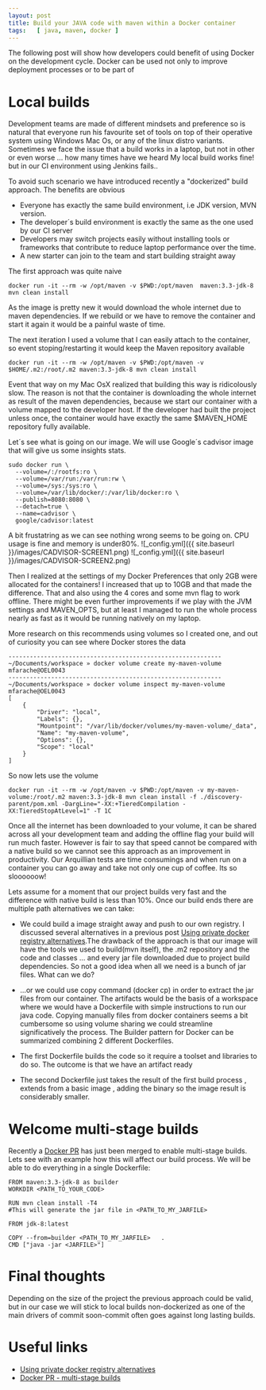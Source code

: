 ```yaml
---
layout: post
title: Build your JAVA code with maven within a Docker container
tags:   [ java, maven, docker ]
---
```

The following post will show how developers could benefit of using Docker on the development cycle.
Docker can be used not only to improve deployment processes or to be part of

# Local builds
Development teams are made of different mindsets and preference so is natural that everyone run his favourite set of tools on top of their operative system using Windows
Mac Os, or any of the linux distro variants. Sometimes we face the issue that a build works in a laptop, but not in other or even worse ... how many times have we heard
My local build works fine! but in our CI environment using Jenkins fails..

To avoid such scenario we have introduced recently a "dockerized" build approach. The benefits are obvious
+ Everyone has exactly the same build environment, i.e JDK version, MVN version.
+ The developer´s build environment is exactly the same as the one used by our CI server
+ Developers may switch projects easily without installing tools or frameworks that contribute to reduce laptop performance over the time.
+ A new starter can join to the team and start building straight away

The first approach was quite naive
```
docker run -it --rm -w /opt/maven -v $PWD:/opt/maven  maven:3.3-jdk-8 mvn clean install
```
As the image is pretty new it would download the whole internet due to maven dependencies. If we rebuild or we have to remove the container and start it again it would be a painful waste of time.

The next iteration I used a volume that I can easily attach to the container, so event stoping/restarting it would keep the Maven repository available

```
docker run -it --rm -w /opt/maven -v $PWD:/opt/maven -v $HOME/.m2:/root/.m2 maven:3.3-jdk-8 mvn clean install
```

Event that way on my Mac OsX  realized that building this way is ridicolously slow. The reason is not that the container is downloading the whole internet as result of the maven dependencies, because we start our container with a volume mapped to the developer host. If the developer had built the project unless once, the container would have exactly the same $MAVEN_HOME repository fully available.

Let´s see what is going on our image. We will use Google´s cadvisor image that will give us some insights stats.

```
sudo docker run \
  --volume=/:/rootfs:ro \
  --volume=/var/run:/var/run:rw \
  --volume=/sys:/sys:ro \
  --volume=/var/lib/docker/:/var/lib/docker:ro \
  --publish=8080:8080 \
  --detach=true \
  --name=cadvisor \
  google/cadvisor:latest
```

A bit frustatring as we can see nothing wrong seems to be going on. CPU usage is fine and memory is under80%.
![_config.yml]({{ site.baseurl }}/images/CADVISOR-SCREEN1.png)
![_config.yml]({{ site.baseurl }}/images/CADVISOR-SCREEN2.png)

Then I realized at the settings of my Docker Preferences that only 2GB were allocated for the containers!
I increased that up to 10GB and that made the difference. That and also using the 4 cores and some mvn flag to work offline.
There might be even further improvements if we play with the JVM settings and MAVEN_OPTS, but at least I managed to run the whole process nearly as fast as it would be running natively on my laptop.

More research on this recommends using volumes so I created one, and out of curiosity you can see where Docker stores the data
```
------------------------------------------------------------
~/Documents/workspace » docker volume create my-maven-volume                                                                                                 mfarache@OEL0043
------------------------------------------------------------
~/Documents/workspace » docker volume inspect my-maven-volume                                                                                                mfarache@OEL0043
[
    {
        "Driver": "local",
        "Labels": {},
        "Mountpoint": "/var/lib/docker/volumes/my-maven-volume/_data",
        "Name": "my-maven-volume",
        "Options": {},
        "Scope": "local"
    }
]
```

So now lets use the volume
```
docker run -it --rm -w /opt/maven -v $PWD:/opt/maven -v my-maven-volume:/root/.m2 maven:3.3-jdk-8 mvn clean install -f ./discovery-parent/pom.xml -DargLine="-XX:+TieredCompilation -XX:TieredStopAtLevel=1" -T 1C
```
Once all the internet has been downloaded to your volume, it can be shared across all your development team and adding the offline flag your build will run much faster. However is fair to say that speed cannot be compared with a native build so we cannot see this approach as an improvement in productivity. Our Arquillian tests are time consumings and when run on a container you can go away and take not only one cup of coffee. Its so sloooooow!

Lets assume for a moment that our project builds very fast and the difference with native build is less than 10%.
Once our build ends there are multiple path alternatives we can take:

+ We could  build a image straight away and push to our own registry. I discussed several alternatives in a previous post
[Using private docker registry alternatives][1].The drawback of the approach is that our image will have the tools we used to build(mvn itself), the .m2 repository and the code and classes ... and every jar file downloaded due to project build dependencies. So not a good idea when all we need is a bunch of jar files. What can we do?

+ ...or we could use copy command (docker cp) in order to extract the jar files from our container. The artifacts would be the basis of a workspace where we would have a Dockerfile with simple instructions to run our java code. Copying manually files from docker containers seems a bit cumbersome so using volume sharing we could streamline significatively the process. The Builder pattern for Docker can be summarized combining 2 different Dockerfiles.

+ The first Dockerfile builds the code so it require a toolset and libraries to do so. The outcome is that we have an artifact ready
+ The second Dockerfile just takes the result of the first build process , extends from a basic image , adding the binary so the image result is considerably smaller.

# Welcome  multi-stage builds

Recently a [Docker PR][2] has just been merged to enable multi-stage builds. Lets see with an example how this will affect our build process. We will be able to do everything in a single Dockerfile:

```
FROM maven:3.3-jdk-8 as builder
WORKDIR <PATH_TO_YOUR_CODE>

RUN mvn clean install -T4
#This will generate the jar file in <PATH_TO_MY_JARFILE>

FROM jdk-8:latest  

COPY --from=builder <PATH_TO_MY_JARFILE>   .
CMD ["java -jar <JARFILE>"]
```

# Final thoughts

Depending on the size of the project the previous approach could be valid, but in our case we will stick to local builds non-dockerized as one of the main drivers of commit soon-commit often goes against long lasting builds.

# Useful links

+ [Using private docker registry alternatives][1]
+ [Docker PR - multi-stage builds][2]

[1]: https://mfarache.github.io/mfarache/Using-private-docker-registry-alternatives/
[2]: https://github.com/docker/docker/pull/32063
